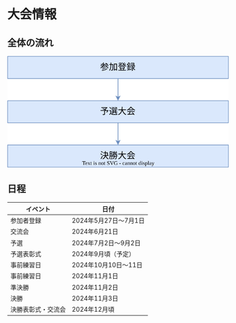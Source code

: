 # 大会情報

## 全体の流れ

![flowchart](./images/flowchart.drawio.ja.svg)

## 日程

| イベント           | 日付                  |
| ------------------ | --------------------- |
| 参加者登録         | 2024年5月27日～7月1日 |
| 交流会             | 2024年6月21日         |
| 予選               | 2024年7月2日～9月2日  |
| 予選表彰式         | 2024年9月頃（予定）   |
| 事前練習日         | 2024年10月10日〜11日  |
| 事前練習日         | 2024年11月1日         |
| 準決勝             | 2024年11月2日         |
| 決勝               | 2024年11月3日         |
| 決勝表彰式・交流会 | 2024年12月頃          |
